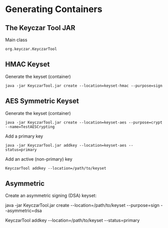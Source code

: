 # Generating Containers

## The Keyczar Tool JAR
Main class

    org.keyczar.KeyczarTool

## HMAC Keyset
Generate the keyset (container)

    java -jar KeyczarTool.jar create --location=keyset-hmac --purpose=sign


## AES Symmetric Keyset
Generate the keyset (container)

    java -jar KeyczarTool.jar create --location=keyset-aes --purpose=crypt --name=TestAESCrypting
    
Add a primary key

    java -jar KeyczarTool.jar addkey --location=keyset-aes --status=primary
    
Add an active (non-primary) key

    KeyczarTool addkey --location=/path/to/keyset


## Asymmetric
Create an asymmetric signing (DSA) keyset:

java -jar KeyczarTool.jar create --location=/path/to/keyset --purpose=sign --asymmetric=dsa

KeyczarTool addkey --location=/path/to/keyset --status=primary